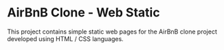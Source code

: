 # AirBnB Clone - Web Static 

This project contains simple static web pages for the AirBnB clone project developed using HTML / CSS languages.